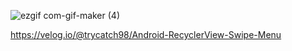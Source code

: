 ![ezgif com-gif-maker (4)](https://github.com/user-attachments/assets/43de9f1b-9411-4459-af3a-e7e09f5c0ae9)

https://velog.io/@trycatch98/Android-RecyclerView-Swipe-Menu
